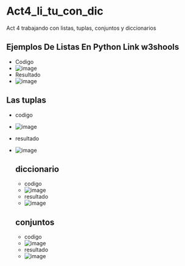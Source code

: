 # Act4_li_tu_con_dic
Act 4 trabajando con listas, tuplas, conjuntos y diccionarios
## Ejemplos De Listas En Python Link w3shools
- Codigo
- ![image](https://github.com/user-attachments/assets/1bfbba1d-6ca6-40b1-b58d-349391092c0c)
- Resultado
- ![image](https://github.com/user-attachments/assets/542abd2e-118b-48fe-b957-f5817d78bc4e)
## Las tuplas
- codigo
- ![image](https://github.com/user-attachments/assets/d3aa9d5f-d4a6-4d4f-b43e-070dd2a5b17e)
- resultado
- ![image](https://github.com/user-attachments/assets/6d04ea2e-900a-47af-85c3-2d74647e31a3)
  ## diccionario
  - codigo
  - ![image](https://github.com/user-attachments/assets/b2867594-cabb-48ae-9910-43f7afd12600)
  - resultado
  - ![image](https://github.com/user-attachments/assets/98e951ef-47bf-4ee4-b056-3c0e6124b4e0)
 
  ## conjuntos
  - codigo
  - ![image](https://github.com/user-attachments/assets/d89b423c-0a26-44ba-885f-0b4cd4d7de58)
  - resultado
  - ![image](https://github.com/user-attachments/assets/1d993c29-0b43-4932-a505-521c977576f7)





